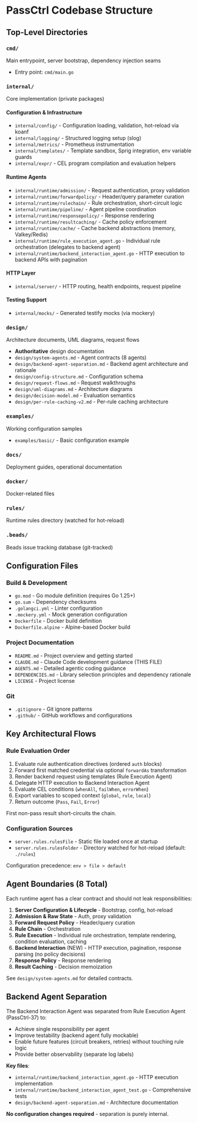 # PassCtrl Codebase Structure

## Top-Level Directories

### `cmd/`
Main entrypoint, server bootstrap, dependency injection seams
- Entry point: `cmd/main.go`

### `internal/`
Core implementation (private packages)

#### Configuration & Infrastructure
- `internal/config/` - Configuration loading, validation, hot-reload via koanf
- `internal/logging/` - Structured logging setup (slog)
- `internal/metrics/` - Prometheus instrumentation
- `internal/templates/` - Template sandbox, Sprig integration, env variable guards
- `internal/expr/` - CEL program compilation and evaluation helpers

#### Runtime Agents
- `internal/runtime/admission/` - Request authentication, proxy validation
- `internal/runtime/forwardpolicy/` - Header/query parameter curation
- `internal/runtime/rulechain/` - Rule orchestration, short-circuit logic
- `internal/runtime/pipeline/` - Agent pipeline coordination
- `internal/runtime/responsepolicy/` - Response rendering
- `internal/runtime/resultcaching/` - Cache policy enforcement
- `internal/runtime/cache/` - Cache backend abstractions (memory, Valkey/Redis)
- `internal/runtime/rule_execution_agent.go` - Individual rule orchestration (delegates to backend agent)
- `internal/runtime/backend_interaction_agent.go` - HTTP execution to backend APIs with pagination

#### HTTP Layer
- `internal/server/` - HTTP routing, health endpoints, request pipeline

#### Testing Support
- `internal/mocks/` - Generated testify mocks (via mockery)

### `design/`
Architecture documents, UML diagrams, request flows
- **Authoritative** design documentation
- `design/system-agents.md` - Agent contracts (8 agents)
- `design/backend-agent-separation.md` - Backend agent architecture and rationale
- `design/config-structure.md` - Configuration schema
- `design/request-flows.md` - Request walkthroughs
- `design/uml-diagrams.md` - Architecture diagrams
- `design/decision-model.md` - Evaluation semantics
- `design/per-rule-caching-v2.md` - Per-rule caching architecture

### `examples/`
Working configuration samples
- `examples/basic/` - Basic configuration example

### `docs/`
Deployment guides, operational documentation

### `docker/`
Docker-related files

### `rules/`
Runtime rules directory (watched for hot-reload)

### `.beads/`
Beads issue tracking database (git-tracked)

## Configuration Files

### Build & Development
- `go.mod` - Go module definition (requires Go 1.25+)
- `go.sum` - Dependency checksums
- `.golangci.yml` - Linter configuration
- `.mockery.yml` - Mock generation configuration
- `Dockerfile` - Docker build definition
- `Dockerfile.alpine` - Alpine-based Docker build

### Project Documentation
- `README.md` - Project overview and getting started
- `CLAUDE.md` - Claude Code development guidance (THIS FILE)
- `AGENTS.md` - Detailed agentic coding guidance
- `DEPENDENCIES.md` - Library selection principles and dependency rationale
- `LICENSE` - Project license

### Git
- `.gitignore` - Git ignore patterns
- `.github/` - GitHub workflows and configurations

## Key Architectural Flows

### Rule Evaluation Order
1. Evaluate rule authentication directives (ordered `auth` blocks)
2. Forward first matched credential via optional `forwardAs` transformation
3. Render backend request using templates (Rule Execution Agent)
4. Delegate HTTP execution to Backend Interaction Agent
5. Evaluate CEL conditions (`whenAll`, `failWhen`, `errorWhen`)
6. Export variables to scoped context (`global`, `rule`, `local`)
7. Return outcome (`Pass`, `Fail`, `Error`)

First non-pass result short-circuits the chain.

### Configuration Sources
- `server.rules.rulesFile` - Static file loaded once at startup
- `server.rules.rulesFolder` - Directory watched for hot-reload (default: `./rules`)

Configuration precedence: `env > file > default`

## Agent Boundaries (8 Total)

Each runtime agent has a clear contract and should not leak responsibilities:

1. **Server Configuration & Lifecycle** - Bootstrap, config, hot-reload
2. **Admission & Raw State** - Auth, proxy validation
3. **Forward Request Policy** - Header/query curation
4. **Rule Chain** - Orchestration
5. **Rule Execution** - Individual rule orchestration, template rendering, condition evaluation, caching
6. **Backend Interaction** (NEW) - HTTP execution, pagination, response parsing (no policy decisions)
7. **Response Policy** - Response rendering
8. **Result Caching** - Decision memoization

See `design/system-agents.md` for detailed contracts.

## Backend Agent Separation

The Backend Interaction Agent was separated from Rule Execution Agent (PassCtrl-37) to:
- Achieve single responsibility per agent
- Improve testability (backend agent fully mockable)
- Enable future features (circuit breakers, retries) without touching rule logic
- Provide better observability (separate log labels)

**Key files**:
- `internal/runtime/backend_interaction_agent.go` - HTTP execution implementation
- `internal/runtime/backend_interaction_agent_test.go` - Comprehensive tests
- `design/backend-agent-separation.md` - Architecture documentation

**No configuration changes required** - separation is purely internal.
